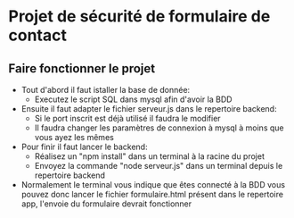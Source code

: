 # Projet de sécurité de formulaire de contact

## Faire fonctionner le projet

- Tout d'abord il faut istaller la base de donnée:
  - Executez le script SQL dans mysql afin d'avoir la BDD 
- Ensuite il faut adapter le fichier serveur.js dans le repertoire backend:
  -  Si le port inscrit est déjà utilisé il faudra le modifier
  - Il faudra changer les paramètres de connexion à mysql à moins que vous ayez les mêmes
- Pour finir il faut lancer le backend:
  - Réalisez un "npm install" dans un terminal à la racine du projet
  - Envoyez la commande "node serveur.js" dans un terminal depuis le repertoire backend
- Normalement le terminal vous indique que êtes connecté à la BDD vous pouvez donc lancer le fichier formulaire.html présent dans le repertoire app, l'envoie du formulaire devrait fonctionner 
